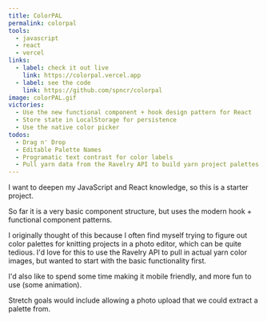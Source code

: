 ```yaml
---
title: ColorPAL
permalink: colorpal
tools:
  - javascript
  - react
  - vercel
links:
  - label: check it out live
    link: https://colorpal.vercel.app
  - label: see the code
    link: https://github.com/spncr/colorpal
image: colorPAL.gif
victories:
  - Use the new functional component + hook design pattern for React
  - Store state in LocalStorage for persistence
  - Use the native color picker
todos:
  - Drag n' Drop
  - Editable Palette Names
  - Programatic text contrast for color labels
  - Pull yarn data from the Ravelry API to build yarn project palettes
---
```


I want to deepen my JavaScript and React knowledge, so this is a starter project.

So far it is a very basic component structure, but uses the modern hook + functional component patterns.

I originally thought of this because I often find myself trying to figure out color palettes for knitting projects in a photo editor, which can be quite tedious. I'd love for this to use the Ravelry API to pull in actual yarn color images, but wanted to start with the basic functionality first.

I'd also like to spend some time making it mobile friendly, and more fun to use (some animation).

Stretch goals would include allowing a photo upload that we could extract a palette from.
